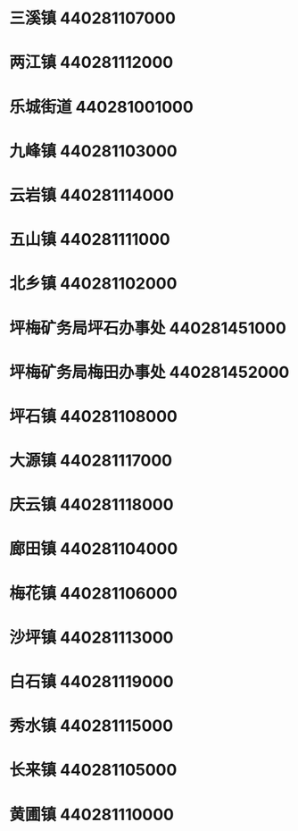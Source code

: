 # 三溪镇 440281107000
# 两江镇 440281112000
# 乐城街道 440281001000
# 九峰镇 440281103000
# 云岩镇 440281114000
# 五山镇 440281111000
# 北乡镇 440281102000
# 坪梅矿务局坪石办事处 440281451000
# 坪梅矿务局梅田办事处 440281452000
# 坪石镇 440281108000
# 大源镇 440281117000
# 庆云镇 440281118000
# 廊田镇 440281104000
# 梅花镇 440281106000
# 沙坪镇 440281113000
# 白石镇 440281119000
# 秀水镇 440281115000
# 长来镇 440281105000
# 黄圃镇 440281110000
